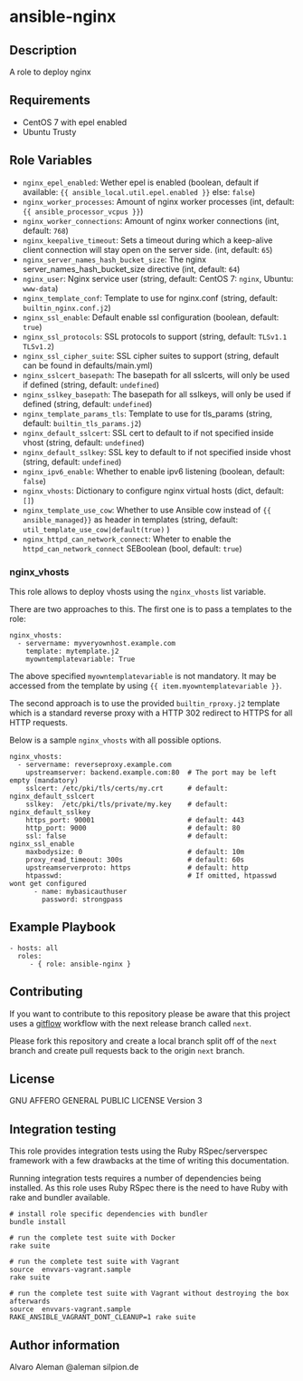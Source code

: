 # ansible-nginx

## Description

A role to deploy nginx

## Requirements

* CentOS 7 with epel enabled
* Ubuntu Trusty


## Role Variables

* ``nginx_epel_enabled``: Wether epel is enabled (boolean, default if available: ``{{ ansible_local.util.epel.enabled }}`` else: ``false``)
* ``nginx_worker_processes``: Amount of nginx worker processes (int, default: ``{{ ansible_processor_vcpus }}``)
* ``nginx_worker_connections``: Amount of nginx worker connections (int, default: ``768``)
* ``nginx_keepalive_timeout``: Sets a timeout during which a keep-alive client connection will stay open on the server side.  (int, default: ``65``)
* ``nginx_server_names_hash_bucket_size``: The nginx server_names_hash_bucket_size directive (int, default: ``64``)
* ``nginx_user``: Nginx service user (string, default: CentOS 7: ``nginx``, Ubuntu: ``www-data``)
* ``nginx_template_conf``: Template to use for nginx.conf (string, default: ``builtin_nginx.conf.j2``)
* ``nginx_ssl_enable``: Default enable ssl configuration (boolean, default: ``true``)
* ``nginx_ssl_protocols``: SSL protocols to support (string, default: ``TLSv1.1 TLSv1.2``)
* ``nginx_ssl_cipher_suite``: SSL cipher suites to support (string, default can be found in defaults/main.yml)
* ``nginx_sslcert_basepath``: The basepath for all sslcerts, will only be used if defined (string, default: ``undefined``)
* ``nginx_sslkey_basepath``: The basepath for all sslkeys, will only be used if defined (string, default: ``undefined``)
* ``nginx_template_params_tls``: Template to use for tls_params (string, default: ``builtin_tls_params.j2``)
* ``nginx_default_sslcert``: SSL cert to default to if not specified inside vhost (string, default: ``undefined``)
* ``nginx_default_sslkey``: SSL key to default to if not specified inside vhost (string, default: ``undefined``)
* ``nginx_ipv6_enable``: Whether to enable ipv6 listening (boolean, default: ``false``)
* ``nginx_vhosts``: Dictionary to configure nginx virtual hosts (dict, default: ``[]``)
* ``nginx_template_use_cow``: Whether to use Ansible cow instead of ``{{ ansible_managed}}`` as header in templates (string, default: ``util_template_use_cow|default(true)`` )
* ``nginx_httpd_can_network_connect``: Wheter to enable the ``httpd_can_network_connect`` SEBoolean (bool, default: ``true``)

### nginx_vhosts

This role allows to deploy vhosts using the ``nginx_vhosts`` list variable.

There are two approaches to this. The first one is to pass a templates to the role:

    nginx_vhosts:
      - servername: myveryownhost.example.com
        template: mytemplate.j2
        myowntemplatevariable: True

The above specified ``myowntemplatevariable`` is not mandatory. It may be accessed
from the template by using ``{{ item.myowntemplatevariable }}``.

The second approach is to use the provided ``builtin_rproxy.j2`` template which is
a standard reverse proxy with a HTTP 302 redirect to HTTPS for all HTTP requests.

Below is a sample ``nginx_vhosts`` with all possible options.

    nginx_vhosts:
      - servername: reverseproxy.example.com
        upstreamserver: backend.example.com:80  # The port may be left empty (mandatory)
        sslcert: /etc/pki/tls/certs/my.crt      # default: nginx_default_sslcert
        sslkey:  /etc/pki/tls/private/my.key    # default: nginx_default_sslkey
        https_port: 90001                       # default: 443
        http_port: 9000                         # default: 80
        ssl: false                              # default: nginx_ssl_enable
        maxbodysize: 0                          # default: 10m
        proxy_read_timeout: 300s                # default: 60s
        upstreamserverproto: https              # default: http
        htpasswd:                               # If omitted, htpasswd wont get configured
          - name: mybasicauthuser
            password: strongpass

## Example Playbook

    - hosts: all
      roles:
         - { role: ansible-nginx }

## Contributing

If you want to contribute to this repository please be aware that this
project uses a [gitflow](http://nvie.com/posts/a-successful-git-branching-model/)
workflow with the next release branch called ``next``.

Please fork this repository and create a local branch split off of the ``next``
branch and create pull requests back to the origin ``next`` branch.

## License

GNU AFFERO GENERAL PUBLIC LICENSE Version 3

## Integration testing

This role provides integration tests using the Ruby RSpec/serverspec framework
with a few drawbacks at the time of writing this documentation.

Running integration tests requires a number of dependencies being
installed. As this role uses Ruby RSpec there is the need to have
Ruby with rake and bundler available.

    # install role specific dependencies with bundler
    bundle install

<!-- -->

    # run the complete test suite with Docker
    rake suite

<!-- -->

    # run the complete test suite with Vagrant
    source  envvars-vagrant.sample
    rake suite

    # run the complete test suite with Vagrant without destroying the box afterwards
    source  envvars-vagrant.sample
    RAKE_ANSIBLE_VAGRANT_DONT_CLEANUP=1 rake suite


## Author information

Alvaro Aleman @aleman silpion.de


<!-- vim: set nofen ts=4 sw=4 et: -->
